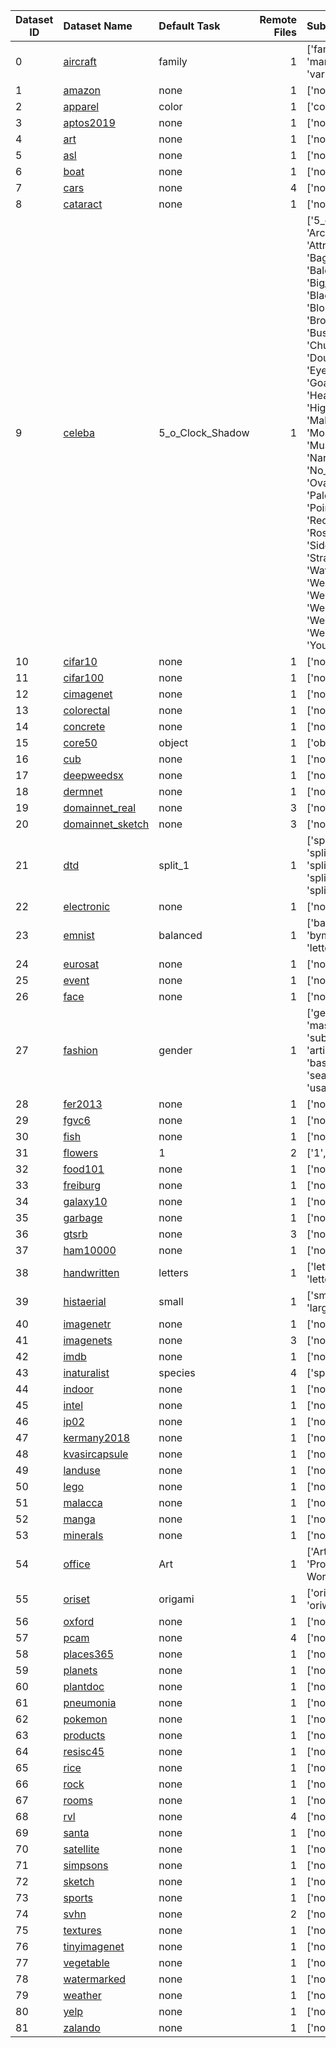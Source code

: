 | Dataset ID | Dataset Name                                                                                                                                  | Default Task     |   Remote Files | Subtasks                                                                                                                                                                                                                                                                                                                                                                                                                                                                                                                                                                                                 |
|------------|:----------------------------------------------------------------------------------------------------------------------------------------------|:-----------------|---------------:|:---------------------------------------------------------------------------------------------------------------------------------------------------------------------------------------------------------------------------------------------------------------------------------------------------------------------------------------------------------------------------------------------------------------------------------------------------------------------------------------------------------------------------------------------------------------------------------------------------------|
| 0          | [aircraft](https://www.robots.ox.ac.uk/~vgg/data/fgvc-aircraft/)                                                                              | family           |              1 | ['family', 'manufacturer', 'variant']                                                                                                                                                                                                                                                                                                                                                                                                                                                                                                                                                                    |
| 1          | [amazon](https://huggingface.co/datasets/amazon_us_reviews)                                                                                   | none             |              1 | ['none']                                                                                                                                                                                                                                                                                                                                                                                                                                                                                                                                                                                                 |
| 2          | [apparel](https://www.kaggle.com/datasets/trolukovich/apparel-images-dataset)                                                                 | color            |              1 | ['color', 'type']                                                                                                                                                                                                                                                                                                                                                                                                                                                                                                                                                                                        |
| 3          | [aptos2019](https://www.kaggle.com/competitions/aptos2019-blindness-detection)                                                                | none             |              1 | ['none']                                                                                                                                                                                                                                                                                                                                                                                                                                                                                                                                                                                                 |
| 4          | [art](https://github.com/cs-chan/ArtGAN/tree/master/WikiArt%20Dataset)                                                                        | none             |              1 | ['none']                                                                                                                                                                                                                                                                                                                                                                                                                                                                                                                                                                                                 |
| 5          | [asl](https://www.kaggle.com/datasets/grassknoted/asl-alphabet)                                                                               | none             |              1 | ['none']                                                                                                                                                                                                                                                                                                                                                                                                                                                                                                                                                                                                 |
| 6          | [boat](https://www.kaggle.com/datasets/clorichel/boat-types-recognition)                                                                      | none             |              1 | ['none']                                                                                                                                                                                                                                                                                                                                                                                                                                                                                                                                                                                                 |
| 7          | [cars](http://ai.stanford.edu/~jkrause/cars/car_dataset.html#:~:text=The%20Cars%20dataset%20contains%2016%2C185,or%202012%20BMW%20M3%20coupe) | none             |              4 | ['none']                                                                                                                                                                                                                                                                                                                                                                                                                                                                                                                                                                                                 |
| 8          | [cataract](https://www.kaggle.com/datasets/jr2ngb/cataractdataset)                                                                            | none             |              1 | ['none']                                                                                                                                                                                                                                                                                                                                                                                                                                                                                                                                                                                                 |
| 9          | [celeba](https://www.kaggle.com/datasets/jessicali9530/celeba-dataset)                                                                        | 5_o_Clock_Shadow |              1 | ['5_o_Clock_Shadow', 'Arched_Eyebrows', 'Attractive', 'Bags_Under_Eyes', 'Bald', 'Bangs', 'Big_Lips', 'Big_Nose', 'Black_Hair', 'Blond_Hair', 'Blurry', 'Brown_Hair', 'Bushy_Eyebrows', 'Chubby', 'Double_Chin', 'Eyeglasses', 'Goatee', 'Gray_Hair', 'Heavy_Makeup', 'High_Cheekbones', 'Male', 'Mouth_Slightly_Open', 'Mustache', 'Narrow_Eyes', 'No_Beard', 'Oval_Face', 'Pale_Skin', 'Pointy_Nose', 'Receding_Hairline', 'Rosy_Cheeks', 'Sideburns', 'Smiling', 'Straight_Hair', 'Wavy_Hair', 'Wearing_Earrings', 'Wearing_Hat', 'Wearing_Lipstick', 'Wearing_Necklace', 'Wearing_Necktie', 'Young'] |
| 10         | [cifar10](https://www.cs.toronto.edu/~kriz/cifar.html)                                                                                        | none             |              1 | ['none']                                                                                                                                                                                                                                                                                                                                                                                                                                                                                                                                                                                                 |
| 11         | [cifar100](https://www.cs.toronto.edu/~kriz/cifar.html)                                                                                       | none             |              1 | ['none']                                                                                                                                                                                                                                                                                                                                                                                                                                                                                                                                                                                                 |
| 12         | [cimagenet]()                                                                                                                                 | none             |              1 | ['none']                                                                                                                                                                                                                                                                                                                                                                                                                                                                                                                                                                                                 |
| 13         | [colorectal](https://www.kaggle.com/datasets/kmader/colorectal-histology-mnist)                                                               | none             |              1 | ['none']                                                                                                                                                                                                                                                                                                                                                                                                                                                                                                                                                                                                 |
| 14         | [concrete](https://www.kaggle.com/datasets/arnavr10880/concrete-crack-images-for-classification)                                              | none             |              1 | ['none']                                                                                                                                                                                                                                                                                                                                                                                                                                                                                                                                                                                                 |
| 15         | [core50](https://vlomonaco.github.io/core50/)                                                                                                 | object           |              1 | ['object', 'category']                                                                                                                                                                                                                                                                                                                                                                                                                                                                                                                                                                                   |
| 16         | [cub](https://paperswithcode.com/dataset/cub-200-2011)                                                                                        | none             |              1 | ['none']                                                                                                                                                                                                                                                                                                                                                                                                                                                                                                                                                                                                 |
| 17         | [deepweedsx](https://www.kaggle.com/datasets/coreylammie/deepweedsx)                                                                          | none             |              1 | ['none']                                                                                                                                                                                                                                                                                                                                                                                                                                                                                                                                                                                                 |
| 18         | [dermnet](https://www.kaggle.com/datasets/shubhamgoel27/dermnet)                                                                              | none             |              1 | ['none']                                                                                                                                                                                                                                                                                                                                                                                                                                                                                                                                                                                                 |
| 19         | [domainnet_real](http://ai.bu.edu/M3SDA/)                                                                                                     | none             |              3 | ['none']                                                                                                                                                                                                                                                                                                                                                                                                                                                                                                                                                                                                 |
| 20         | [domainnet_sketch](http://ai.bu.edu/M3SDA/)                                                                                                   | none             |              3 | ['none']                                                                                                                                                                                                                                                                                                                                                                                                                                                                                                                                                                                                 |
| 21         | [dtd](https://www.robots.ox.ac.uk/~vgg/data/dtd/)                                                                                             | split_1          |              1 | ['split_1', 'split_2', 'split_3', 'split_4', 'split_5', 'split_6', 'split_7', 'split_8', 'split_9', 'split_10']                                                                                                                                                                                                                                                                                                                                                                                                                                                                                          |
| 22         | [electronic](https://www.kaggle.com/datasets/aryaminus/electronic-components)                                                                 | none             |              1 | ['none']                                                                                                                                                                                                                                                                                                                                                                                                                                                                                                                                                                                                 |
| 23         | [emnist](https://www.nist.gov/itl/products-and-services/emnist-dataset)                                                                       | balanced         |              1 | ['balanced', 'byclass', 'bymerge', 'digits', 'letters', 'mnist']                                                                                                                                                                                                                                                                                                                                                                                                                                                                                                                                         |
| 24         | [eurosat](https://github.com/phelber/EuroSAT)                                                                                                 | none             |              1 | ['none']                                                                                                                                                                                                                                                                                                                                                                                                                                                                                                                                                                                                 |
| 25         | [event](http://vision.stanford.edu/lijiali/event_dataset/)                                                                                    | none             |              1 | ['none']                                                                                                                                                                                                                                                                                                                                                                                                                                                                                                                                                                                                 |
| 26         | [face](https://www.kaggle.com/datasets/shiekhburhan/face-mask-dataset)                                                                        | none             |              1 | ['none']                                                                                                                                                                                                                                                                                                                                                                                                                                                                                                                                                                                                 |
| 27         | [fashion](https://www.kaggle.com/datasets/paramaggarwal/fashion-product-images-dataset)                                                       | gender           |              1 | ['gender', 'masterCategory', 'subCategory', 'articleType', 'baseColour', 'season', 'year', 'usage']                                                                                                                                                                                                                                                                                                                                                                                                                                                                                                      |
| 28         | [fer2013](https://www.kaggle.com/datasets/msambare/fer2013)                                                                                   | none             |              1 | ['none']                                                                                                                                                                                                                                                                                                                                                                                                                                                                                                                                                                                                 |
| 29         | [fgvc6](https://www.kaggle.com/competitions/ifood-2019-fgvc6)                                                                                 | none             |              1 | ['none']                                                                                                                                                                                                                                                                                                                                                                                                                                                                                                                                                                                                 |
| 30         | [fish](https://www.kaggle.com/datasets/crowww/a-large-scale-fish-dataset)                                                                     | none             |              1 | ['none']                                                                                                                                                                                                                                                                                                                                                                                                                                                                                                                                                                                                 |
| 31         | [flowers](https://www.robots.ox.ac.uk/~vgg/data/flowers/17/index.html)                                                                        | 1                |              2 | ['1', '2', '3']                                                                                                                                                                                                                                                                                                                                                                                                                                                                                                                                                                                          |
| 32         | [food101](https://data.vision.ee.ethz.ch/cvl/datasets_extra/food-101/)                                                                        | none             |              1 | ['none']                                                                                                                                                                                                                                                                                                                                                                                                                                                                                                                                                                                                 |
| 33         | [freiburg](https://github.com/PhilJd/freiburg_groceries_dataset)                                                                              | none             |              1 | ['none']                                                                                                                                                                                                                                                                                                                                                                                                                                                                                                                                                                                                 |
| 34         | [galaxy10](https://astronn.readthedocs.io/en/latest/galaxy10.html)                                                                            | none             |              1 | ['none']                                                                                                                                                                                                                                                                                                                                                                                                                                                                                                                                                                                                 |
| 35         | [garbage](https://www.kaggle.com/datasets/mostafaabla/garbage-classification)                                                                 | none             |              1 | ['none']                                                                                                                                                                                                                                                                                                                                                                                                                                                                                                                                                                                                 |
| 36         | [gtsrb](https://benchmark.ini.rub.de/gtsrb_news.html)                                                                                         | none             |              3 | ['none']                                                                                                                                                                                                                                                                                                                                                                                                                                                                                                                                                                                                 |
| 37         | [ham10000](https://www.kaggle.com/datasets/kmader/skin-cancer-mnist-ham10000)                                                                 | none             |              1 | ['none']                                                                                                                                                                                                                                                                                                                                                                                                                                                                                                                                                                                                 |
| 38         | [handwritten](https://www.kaggle.com/datasets/olgabelitskaya/classification-of-handwritten-letters)                                           | letters          |              1 | ['letters', 'letters2', 'letters3']                                                                                                                                                                                                                                                                                                                                                                                                                                                                                                                                                                      |
| 39         | [histaerial](http://eidolon.univ-lyon2.fr/~remi1/HistAerialDataset/)                                                                          | small            |              1 | ['small', 'medium', 'large']                                                                                                                                                                                                                                                                                                                                                                                                                                                                                                                                                                             |
| 40         | [imagenetr](https://github.com/hendrycks/imagenet-r)                                                                                          | none             |              1 | ['none']                                                                                                                                                                                                                                                                                                                                                                                                                                                                                                                                                                                                 |
| 41         | [imagenets](https://huggingface.co/datasets/imagenet-1k)                                                                                      | none             |              3 | ['none']                                                                                                                                                                                                                                                                                                                                                                                                                                                                                                                                                                                                 |
| 42         | [imdb](https://ai.stanford.edu/~amaas/data/sentiment/)                                                                                        | none             |              1 | ['none']                                                                                                                                                                                                                                                                                                                                                                                                                                                                                                                                                                                                 |
| 43         | [inaturalist](https://www.kaggle.com/datasets/clorichel/boat-types-recognition)                                                               | species          |              4 | ['species']                                                                                                                                                                                                                                                                                                                                                                                                                                                                                                                                                                                              |
| 44         | [indoor](https://paperswithcode.com/dataset/mit-indoors-scenes)                                                                               | none             |              1 | ['none']                                                                                                                                                                                                                                                                                                                                                                                                                                                                                                                                                                                                 |
| 45         | [intel](https://www.kaggle.com/datasets/puneet6060/intel-image-classification)                                                                | none             |              1 | ['none']                                                                                                                                                                                                                                                                                                                                                                                                                                                                                                                                                                                                 |
| 46         | [ip02](https://www.kaggle.com/datasets/rtlmhjbn/ip02-dataset)                                                                                 | none             |              1 | ['none']                                                                                                                                                                                                                                                                                                                                                                                                                                                                                                                                                                                                 |
| 47         | [kermany2018](https://www.kaggle.com/datasets/paultimothymooney/kermany2018)                                                                  | none             |              1 | ['none']                                                                                                                                                                                                                                                                                                                                                                                                                                                                                                                                                                                                 |
| 48         | [kvasircapsule](https://www.kaggle.com/datasets/manishkc06/the-kvasircapsule-dataset)                                                         | none             |              1 | ['none']                                                                                                                                                                                                                                                                                                                                                                                                                                                                                                                                                                                                 |
| 49         | [landuse](https://www.kaggle.com/datasets/apollo2506/landuse-scene-classification)                                                            | none             |              1 | ['none']                                                                                                                                                                                                                                                                                                                                                                                                                                                                                                                                                                                                 |
| 50         | [lego](https://www.kaggle.com/datasets/joosthazelzet/lego-brick-images)                                                                       | none             |              1 | ['none']                                                                                                                                                                                                                                                                                                                                                                                                                                                                                                                                                                                                 |
| 51         | [malacca](https://www.kaggle.com/datasets/joeylimzy/historical-building-malacca-malaysia)                                                     | none             |              1 | ['none']                                                                                                                                                                                                                                                                                                                                                                                                                                                                                                                                                                                                 |
| 52         | [manga](https://www.kaggle.com/datasets/mertkkl/manga-facial-expressions)                                                                     | none             |              1 | ['none']                                                                                                                                                                                                                                                                                                                                                                                                                                                                                                                                                                                                 |
| 53         | [minerals](https://www.kaggle.com/datasets/youcefattallah97/minerals-identification-classification)                                           | none             |              1 | ['none']                                                                                                                                                                                                                                                                                                                                                                                                                                                                                                                                                                                                 |
| 54         | [office](https://paperswithcode.com/dataset/office-home)                                                                                      | Art              |              1 | ['Art', 'Clipart', 'Product', 'Real World']                                                                                                                                                                                                                                                                                                                                                                                                                                                                                                                                                              |
| 55         | [oriset](https://github.com/multimedia-berkeley/OriSet)                                                                                       | origami          |              1 | ['origami', 'giladori', 'oriwiki']                                                                                                                                                                                                                                                                                                                                                                                                                                                                                                                                                                       |
| 56         | [oxford](https://www.robots.ox.ac.uk/~vgg/data/oxbuildings/)                                                                                  | none             |              1 | ['none']                                                                                                                                                                                                                                                                                                                                                                                                                                                                                                                                                                                                 |
| 57         | [pcam](https://github.com/basveeling/pcam#details)                                                                                            | none             |              4 | ['none']                                                                                                                                                                                                                                                                                                                                                                                                                                                                                                                                                                                                 |
| 58         | [places365](http://places2.csail.mit.edu/download.html)                                                                                       | none             |              1 | ['none']                                                                                                                                                                                                                                                                                                                                                                                                                                                                                                                                                                                                 |
| 59         | [planets](https://www.kaggle.com/datasets/emirhanai/planets-and-moons-dataset-ai-in-space)                                                    | none             |              1 | ['none']                                                                                                                                                                                                                                                                                                                                                                                                                                                                                                                                                                                                 |
| 60         | [plantdoc](https://github.com/pratikkayal/PlantDoc-Dataset)                                                                                   | none             |              1 | ['none']                                                                                                                                                                                                                                                                                                                                                                                                                                                                                                                                                                                                 |
| 61         | [pneumonia](https://www.kaggle.com/datasets/paultimothymooney/chest-xray-pneumonia)                                                           | none             |              1 | ['none']                                                                                                                                                                                                                                                                                                                                                                                                                                                                                                                                                                                                 |
| 62         | [pokemon](https://www.kaggle.com/datasets/lantian773030/pokemonclassification)                                                                | none             |              1 | ['none']                                                                                                                                                                                                                                                                                                                                                                                                                                                                                                                                                                                                 |
| 63         | [products](https://cvgl.stanford.edu/projects/lifted_struct/)                                                                                 | none             |              1 | ['none']                                                                                                                                                                                                                                                                                                                                                                                                                                                                                                                                                                                                 |
| 64         | [resisc45](https://www.tensorflow.org/datasets/catalog/resisc45)                                                                              | none             |              1 | ['none']                                                                                                                                                                                                                                                                                                                                                                                                                                                                                                                                                                                                 |
| 65         | [rice](https://www.kaggle.com/datasets/muratkokludataset/rice-image-dataset)                                                                  | none             |              1 | ['none']                                                                                                                                                                                                                                                                                                                                                                                                                                                                                                                                                                                                 |
| 66         | [rock](https://www.kaggle.com/datasets/salmaneunus/rock-classification)                                                                       | none             |              1 | ['none']                                                                                                                                                                                                                                                                                                                                                                                                                                                                                                                                                                                                 |
| 67         | [rooms](https://www.kaggle.com/datasets/robinreni/house-rooms-image-dataset)                                                                  | none             |              1 | ['none']                                                                                                                                                                                                                                                                                                                                                                                                                                                                                                                                                                                                 |
| 68         | [rvl](https://huggingface.co/datasets/rvl_cdip)                                                                                               | none             |              4 | ['none']                                                                                                                                                                                                                                                                                                                                                                                                                                                                                                                                                                                                 |
| 69         | [santa](https://www.kaggle.com/datasets/deepcontractor/is-that-santa-image-classification)                                                    | none             |              1 | ['none']                                                                                                                                                                                                                                                                                                                                                                                                                                                                                                                                                                                                 |
| 70         | [satellite](https://www.kaggle.com/datasets/sandeshbhat/satellite-images-to-predict-povertyafrica)                                            | none             |              1 | ['none']                                                                                                                                                                                                                                                                                                                                                                                                                                                                                                                                                                                                 |
| 71         | [simpsons](https://www.kaggle.com/datasets/alexattia/the-simpsons-characters-dataset)                                                         | none             |              1 | ['none']                                                                                                                                                                                                                                                                                                                                                                                                                                                                                                                                                                                                 |
| 72         | [sketch](http://cybertron.cg.tu-berlin.de/eitz/projects/classifysketch/)                                                                      | none             |              1 | ['none']                                                                                                                                                                                                                                                                                                                                                                                                                                                                                                                                                                                                 |
| 73         | [sports](https://www.kaggle.com/datasets/gpiosenka/sports-classification)                                                                     | none             |              1 | ['none']                                                                                                                                                                                                                                                                                                                                                                                                                                                                                                                                                                                                 |
| 74         | [svhn](http://ufldl.stanford.edu/housenumbers/)                                                                                               | none             |              2 | ['none']                                                                                                                                                                                                                                                                                                                                                                                                                                                                                                                                                                                                 |
| 75         | [textures](https://github.com/abin24/Textures-Dataset)                                                                                        | none             |              1 | ['none']                                                                                                                                                                                                                                                                                                                                                                                                                                                                                                                                                                                                 |
| 76         | [tinyimagenet](http://cs231n.stanford.edu/reports/2017/pdfs/930.pdf)                                                                          | none             |              1 | ['none']                                                                                                                                                                                                                                                                                                                                                                                                                                                                                                                                                                                                 |
| 77         | [vegetable](https://www.kaggle.com/datasets/misrakahmed/vegetable-image-dataset)                                                              | none             |              1 | ['none']                                                                                                                                                                                                                                                                                                                                                                                                                                                                                                                                                                                                 |
| 78         | [watermarked](https://www.kaggle.com/datasets/felicepollano/watermarked-not-watermarked-images)                                               | none             |              1 | ['none']                                                                                                                                                                                                                                                                                                                                                                                                                                                                                                                                                                                                 |
| 79         | [weather](https://www.kaggle.com/datasets/pratik2901/multiclass-weather-dataset)                                                              | none             |              1 | ['none']                                                                                                                                                                                                                                                                                                                                                                                                                                                                                                                                                                                                 |
| 80         | [yelp](https://huggingface.co/datasets/yelp_review_full)                                                                                      | none             |              1 | ['none']                                                                                                                                                                                                                                                                                                                                                                                                                                                                                                                                                                                                 |
| 81         | [zalando](https://www.kaggle.com/datasets/dqmonn/zalando-store-crawl)                                                                         | none             |              1 | ['none']                                                                                                                                                                                                                                                                                                                                                                                                                                                                                                                                                                                                 |